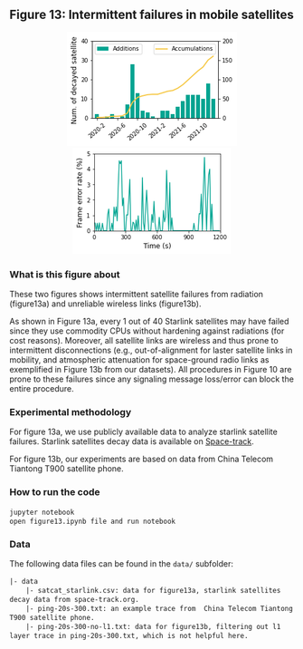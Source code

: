 ## Figure 13: Intermittent failures in mobile satellites

<div align=center><img src="./figure13a.png" width=""><img src="./figure13b.png" width=""></div>


### What is this figure about

These two figures shows intermittent satellite failures from radiation (figure13a) and unreliable wireless links (figure13b). 

As shown in Figure 13a, every 1 out of 40 Starlink satellites may have failed since they use commodity CPUs without hardening against radiations (for cost reasons). Moreover, all satellite links are wireless and thus prone to intermittent disconnections (e.g., out-of-alignment for laster satellite links in mobility, and atmospheric attenuation for space-ground radio links as exemplified in Figure 13b from our datasets). All procedures in Figure 10 are prone to these failures since any signaling message loss/error can block the entire procedure.


### Experimental methodology

For figure 13a, we use publicly available data to analyze starlink satellite failures. Starlink satellites decay data is available on [Space-track](https://www.space-track.org).

For figure 13b, our experiments are based on data from China Telecom Tiantong T900 satellite phone. 

### How to run the code
```
jupyter notebook
open figure13.ipynb file and run notebook
```

### Data
The following data files can be found in the `data/` subfolder:

	|- data
		|- satcat_starlink.csv: data for figure13a, starlink satellites decay data from space-track.org. 
		|- ping-20s-300.txt: an example trace from  China Telecom Tiantong T900 satellite phone. 
		|- ping-20s-300-no-l1.txt: data for figure13b, filtering out l1 layer trace in ping-20s-300.txt, which is not helpful here. 
